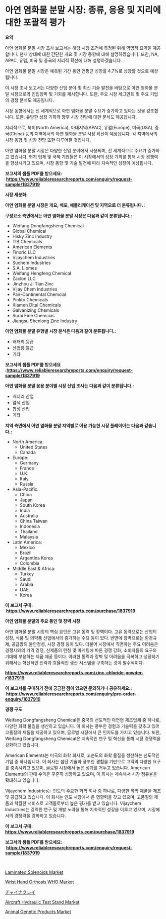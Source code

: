 <p><h1>아연 염화물 분말 시장: 종류, 응용 및 지리에 대한 포괄적 평가</h1></p><p><strong>요약</strong></p>
<p><p>아연 염화물 분말 시장 조사 보고서는 해당 시장 조건에 특정된 위해 역명적 요약을 제공합니다. 현재 상태에 대한 간단한 개요 및 시장 동향에 대해 설명하겠습니다. 또한, NA, APAC, 유럽, 미국 및 중국의 지리적 확산에 대해 설명하겠습니다.</p><p>아연 염화물 분말 시장은 예측된 기간 동안 연평균 성장률 4.7%로 성장할 것으로 예상됩니다.</p><p>이 시장 조사 보고서는 다양한 산업 분야 및 최신 기술 발전을 바탕으로 아연 염화물 분말 시장으로의 진입장벽 및 기회를 제시합니다. 또한, 주요 시장 세그먼트 및 주요 기업의 경쟁 분석도 제공됩니다.</p><p>시장 동향에서는 전 세계적으로 아연 염화물 분말 수요가 증가하고 있다는 것을 강조합니다. 또한, 유망한 성장 기회와 향후 시장 전망에 대한 분석도 제공됩니다.</p><p>지리적으로, 북미(North America), 아태지역(APAC), 유럽(Europe), 미국(USA), 중국(China) 등의 지역에서의 아연 염화물 분말 시장 확산이 예상됩니다. 각 지역에서의 시장 동향 및 성장 전망 또한 다루어질 것입니다.</p><p>아연 염화물 분말 시장은 다양한 산업 분야에서 사용되며, 전 세계적으로 수요가 증가하고 있습니다. 현지 업체 및 국제 기업들은 이 시장에서의 성장 기회를 통해 시장 경쟁력을 향상시키고 있으며, 시장 동향 및 기술 발전에 따라 지속적인 성장이 예상됩니다.</p></p>
<p><strong>보고서의 샘플 PDF를 받으세요: &nbsp;<a href="https://www.reliableresearchreports.com/enquiry/request-sample/1837919">https://www.reliableresearchreports.com/enquiry/request-sample/1837919</a></strong></p>
<p><strong>시장 세분화:</strong></p>
<p><strong> 아연 염화물 분말 시장은 개요, 배포, 애플리케이션 및 지역으로 더 분류됩니다. :</strong></p>
<p><strong>구성요소 측면에서는 아연 염화물 분말 시장은 다음과 같이 분류됩니다.:</strong></p>
<p><ul><li>Weifang Dongfangsheng Chemical</li><li>Global Chemical</li><li>Hisky Zinc Industry</li><li>TIB Chemicals</li><li>American Elements</li><li>Finoric LLC</li><li>Vijaychem Industries</li><li>Suchem Industries</li><li>S.A. Lipmes</li><li>Weifang Hengfeng Chemical</li><li>Zaclon LLC</li><li>Jinzhou Ji Tian Zinc</li><li>Vijay Chem Industries</li><li>Pan-Continental Chemcial</li><li>Pinkto Chemicals</li><li>Xiamen Ditai Chemicals</li><li>Galvanizing Chemicals</li><li>Surai Fine Chemcias</li><li>Jiangsu Shenlong Zinc Industry</li></ul></p>
<p><strong> 아연 염화물 분말 유형별 시장 분석은 다음과 같이 분류됩니다.:</strong></p>
<p><ul><li>배터리 등급</li><li>산업용 등급</li><li>기타</li></ul></p>
<p><strong>보고서의 샘플 PDF를 받으세요 :<a href="https://www.reliableresearchreports.com/enquiry/request-sample/1837919">https://www.reliableresearchreports.com/enquiry/request-sample/1837919</a></strong></p>
<p><strong> 아연 염화물 분말 응용 분야별 시장 산업 조사는 다음과 같이 분류됩니다.:</strong></p>
<p><ul><li>배터리 산업</li><li>염색 산업</li><li>합성 산업</li><li>기타</li></ul></p>
<p><strong>지역 측면에서 아연 염화물 분말 지역별로 이용 가능한 시장 플레이어는 다음과 같습니다.:</strong></p>
<p><ul>
    <li>
        North America:
        <ul>
            <li>United States</li>
            <li>Canada</li>
        </ul>
    </li>
    <li>
        Europe:
        <ul>
            <li>Germany</li>
            <li>France</li>
            <li>U.K.</li>
            <li>Italy</li>
            <li>Russia</li>
        </ul>
    </li>
    <li>
        Asia-Pacific:
        <ul>
            <li>China</li>
            <li>Japan</li>
            <li>South Korea</li>
            <li>India</li>
            <li>Australia</li>
            <li>China Taiwan</li>
            <li>Indonesia</li>
            <li>Thailand</li>
            <li>Malaysia</li>
        </ul>
    </li>
    <li>
        Latin America:
        <ul>
            <li>Mexico</li>
            <li>Brazil</li>
            <li>Argentina Korea</li>
            <li>Colombia</li>
        </ul>
    </li>
    <li>
        Middle East & Africa:
        <ul>
            <li>Turkey</li>
            <li>Saudi</li>
            <li>Arabia</li>
            <li>UAE</li>
            <li>Korea</li>
        </ul>
    </li>
    </ul></p>
<p><strong>이 보고서 구매: &nbsp;<a href="https://www.reliableresearchreports.com/purchase/1837919">https://www.reliableresearchreports.com/purchase/1837919</a></strong></p>
<p><strong>아연 염화물 분말의 주요 동인 및 장벽 시장</strong></p>
<p><p>아연 염화물 분말 시장의 핵심 요인은 고유 동력 및 장벽이다. 고유 동력으로는 산업의 성장, 식품 및 의약품 산업에서의 증가하는 수요 등이 있다. 반면에 장벽으로는 환경규제, 공급망의 불안정성, 시장 경쟁 등이 있다. 더불어 시장에서 직면하는 주요 어려움은 경쟁사와의 가격 경쟁, 신제품의 런칭 및 마케팅에 따른 경쟁 강화, 소비자들의 요구와 기대에 부응하는 제품 제공 등이다. 이러한 동력과 장벽 및 어려움을 극복하고 성장하기 위해서는 혁신적인 전략과 효율적인 생산 시스템을 구축하는 것이 필수적이다.</p></p>
<p><strong><a href="https://www.reliableresearchreports.com/zinc-chloride-powder-r1837919">https://www.reliableresearchreports.com/zinc-chloride-powder-r1837919</a></strong></p>
<p><strong>이 보고서를 구매하기 전에 궁금한 점이 있으면 문의하거나 공유하세요.: &nbsp;<a href="https://www.reliableresearchreports.com/enquiry/pre-order-enquiry/1837919">https://www.reliableresearchreports.com/enquiry/pre-order-enquiry/1837919</a></strong></p>
<p><strong>경쟁 구도</strong></p>
<p><p>Weifang Dongfangsheng Chemical은 중국의 선도적인 아연염 제조업체 중 하나로, 다양한 화학 물질을 생산하고 있습니다. 이 회사는 풍부한 경험과 기술력을 갖추고 있어 고품질의 제품을 제공하고 있으며, 글로벌 시장에서 큰 인지도를 가지고 있습니다. 또한, Weifang Dongfangsheng Chemical은 지속적인 연구 및 혁신을 통해 시장 경쟁력을 강화하고 있습니다.</p><p>American Elements는 미국의 화학 회사로, 고순도의 화학 물질을 생산하는 선도적인 기업 중 하나입니다. 이 회사는 첨단 기술과 풍부한 경험을 기반으로 고객의 다양한 요구를 충족시키고 있으며, 글로벌 시장에서 높은 성과를 거두고 있습니다. American Elements의 판매 수익은 꾸준히 성장하고 있으며, 이 회사는 계속해서 시장 점유율을 확대하고 있습니다.</p><p>Vijaychem Industries는 인도의 주요한 화학 회사 중 하나로, 다양한 화학 제품을 제조 및 공급하고 있습니다. 이 회사는 인도 시장에서 큰 영향력을 갖고 있으며, 고품질의 제품과 탁월한 서비스로 고객들로부터 높은 평가를 받고 있습니다. Vijaychem Industries는 강력한 연구 및 개발 노력을 통해 지속적인 성장을 이루고 있으며, 시장에서의 경쟁력을 강화하고 있습니다.</p></p>
<p><strong>이 보고서 구매: &nbsp; <a href="https://www.reliableresearchreports.com/purchase/1837919">https://www.reliableresearchreports.com/purchase/1837919</a></strong></p>
<p><strong>보고서의 샘플 PDF를 받으세요: &nbsp;<a href="https://www.reliableresearchreports.com/enquiry/request-sample/1837919">https://www.reliableresearchreports.com/enquiry/request-sample/1837919</a></strong><strong></strong></p>
<p>&nbsp;</p>
<p><p><a href="https://view.publitas.com/reportprime-1/laminated-solenoids-market-analysis-and-sze-forecasted-for-period-from-2024-to-2031/">Laminated Solenoids Market</a></p><p><a href="https://github.com/yoshih12/Market-Research-Report-List-2/blob/main/wrist-hand-orthosis-who-market.md">Wrist Hand Orthosis WHO Market</a></p><p><a href="https://github.com/jkjreqjscoxx7/Market-Research-Report-List-1/blob/main/776685923284.md">チャイナクレイ</a></p><p><a href="https://view.publitas.com/reportprime-1/aircraft-hydraulic-test-stand-market-size-and-market-trends-complete-industry-overview-2024-to-2031/">Aircraft Hydraulic Test Stand Market</a></p><p><a href="https://issuu.com/reportprime-2/docs/animal-genetic-products-market-size-2030.pptx">Animal Genetic Products Market</a></p></p>